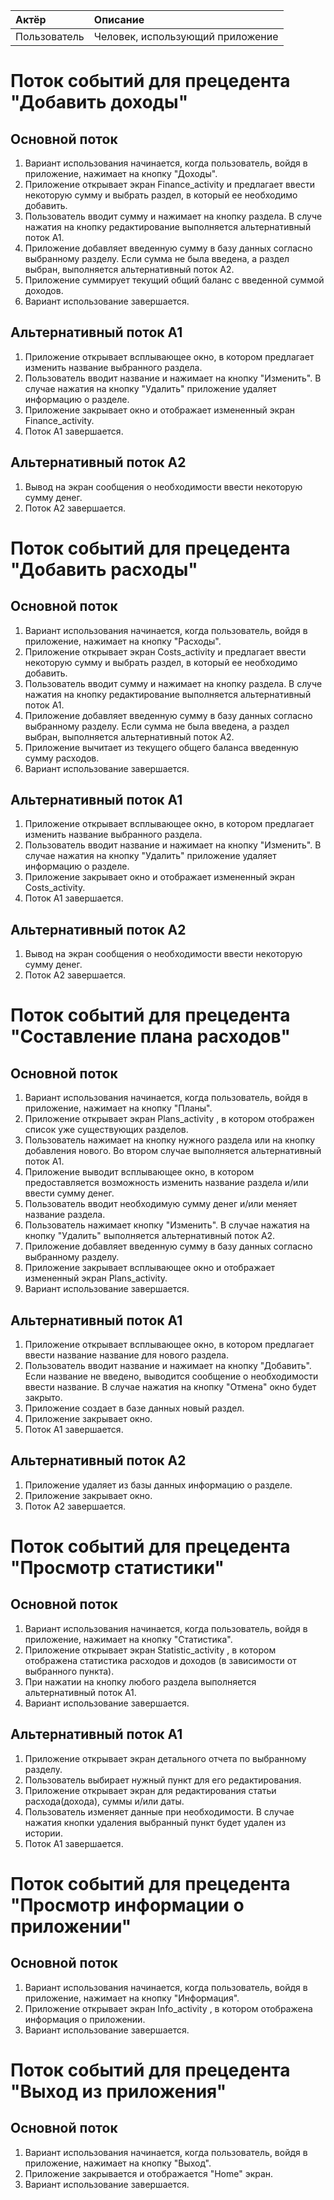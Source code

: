 | Актёр | Описание |
|:--|:--|
| Пользователь | Человек, использующий приложение |
# Поток событий для прецедента "Добавить доходы"
## Основной поток
   
  1. Вариант использования начинается, когда пользователь, войдя в приложение,
	     нажимает на кнопку "Доходы".
  2. Приложение открывает экран Finance_activity и предлагает ввести некоторую
             сумму и выбрать раздел, в который ее необходимо добавить.
  3. Пользователь вводит сумму и нажимает на кнопку раздела. В случе нажатия на кнопку 
	     редактирование выполняется альтернативный поток А1.
  4. Приложение добавляет введенную сумму в базу данных согласно выбранному разделу.
	     Если сумма не была введена, а раздел выбран, выполняется альтернативный
	     поток А2.
  5. Приложение суммирует текущий общий баланс с введенной суммой доходов.
  6. Вариант использование завершается.

## Альтернативный поток А1

  1. Приложение открывает всплывающее окно, в котором предлагает изменить название
	     выбранного раздела.
  2. Пользователь вводит название и нажимает на кнопку "Изменить".  В случае нажатия на 
	     кнопку "Удалить" приложение удаляет информацию о разделе.
  3. Приложение закрывает окно и отображает измененный экран Finance_activity. 
  4. Поток А1 завершается.

## Альтернативный поток А2

  1. Вывод на экран сообщения о необходимости ввести некоторую сумму денег. 
  2. Поток А2 завершается.

# Поток событий для прецедента "Добавить расходы"
## Основной поток
   
  1. Вариант использования начинается, когда пользователь, войдя в приложение,
	     нажимает на кнопку "Расходы".
  2. Приложение открывает экран Costs_activity и предлагает ввести некоторую
             сумму и выбрать раздел, в который ее необходимо добавить.
  3. Пользователь вводит сумму и нажимает на кнопку раздела. В случе нажатия на кнопку 
	     редактирование выполняется альтернативный поток А1.
  4. Приложение добавляет введенную сумму в базу данных согласно выбранному разделу.
	     Если сумма не была введена, а раздел выбран, выполняется альтернативный
	     поток А2.
  5. Приложение вычитает из текущего общего баланса введенную сумму расходов.
  6. Вариант использование завершается.

## Альтернативный поток А1

  1. Приложение открывает всплывающее окно, в котором предлагает изменить название
	     выбранного раздела.
  2. Пользователь вводит название и нажимает на кнопку "Изменить".  В случае нажатия на 
	     кнопку "Удалить" приложение удаляет информацию о разделе.
  3. Приложение закрывает окно и отображает измененный экран Costs_activity.
  4. Поток А1 завершается.

## Альтернативный поток А2

  1. Вывод на экран сообщения о необходимости ввести некоторую сумму денег. 
  2. Поток А2 завершается.

# Поток событий для прецедента "Составление плана расходов"
## Основной поток
   
  1. Вариант использования начинается, когда пользователь, войдя в приложение,
	     нажимает на кнопку "Планы".
  2. Приложение открывает экран Plans_activity , в котором отображен список
	     уже существующих разделов.
  3. Пользователь нажимает на кнопку нужного раздела или на кнопку добавления нового.
	     Во втором случае выполняется альтернативный поток А1.
  4. Приложение выводит всплывающее окно, в котором предоставляется возможность изменить
	     название раздела и/или ввести сумму денег.
  5. Пользователь вводит необходимую сумму денег и/или меняет название раздела.
  6. Пользователь нажимает кнопку "Изменить". В случае нажатия на кнопку "Удалить"
	     выполняется альтернативный поток А2.
  7. Приложение добавляет введенную сумму в базу данных согласно выбранному разделу.
  8. Приложение закрывает всплывающее окно и отображает измененный экран Plans_activity.
  9. Вариант использование завершается.

## Альтернативный поток А1

  1. Приложение открывает всплывающее окно, в котором предлагает ввести название
	     название для нового раздела.
  2. Пользователь вводит название и нажимает на кнопку "Добавить". Если название не введено,
	     выводится сообщение о необходимости ввести название. В случае нажатия на 
	     кнопку "Отмена" окно будет закрыто.
  3. Приложение создает в базе данных новый раздел.
  4. Приложение закрывает окно.
  5. Поток А1 завершается.

 ## Альтернативный поток А2

  1. Приложение удаляет из базы данных информацию о разделе.
  2. Приложение закрывает окно.
  3. Поток А2 завершается.

# Поток событий для прецедента "Просмотр статистики"
## Основной поток
   
  1. Вариант использования начинается, когда пользователь, войдя в приложение,
	     нажимает на кнопку "Статистика".
  2. Приложение открывает экран Statistic_activity , в котором отображена статистика
	     расходов и доходов (в зависимости от выбранного пункта).
  3. При нажатии на кнопку любого раздела выполняется альтернативный поток А1.
  6. Вариант использование завершается.

## Альтернативный поток А1

  1. Приложение открывает экран детального отчета по выбранному разделу.
  2. Пользователь выбирает нужный пункт для его редактирования. 
  3. Приложение открывает экран для редактирования статьи расхода(дохода), суммы и/или даты.
  4. Пользователь изменяет данные при необходимости. В случае нажатия кнопки удаления 
	     выбранный пункт будет удален из истории.
  5. Поток А1 завершается.

# Поток событий для прецедента "Просмотр информации о приложении"
## Основной поток
   
  1. Вариант использования начинается, когда пользователь, войдя в приложение,
	     нажимает на кнопку "Информация".
  2. Приложение открывает экран Info_activity , в котором отображена информация о
	     приложении.
  6. Вариант использование завершается.

# Поток событий для прецедента "Выход из приложения"
## Основной поток
   
  1. Вариант использования начинается, когда пользователь, войдя в приложение,
	     нажимает на кнопку "Выход".
  2. Приложение закрывается и отображается "Home" экран.
  6. Вариант использование завершается.
